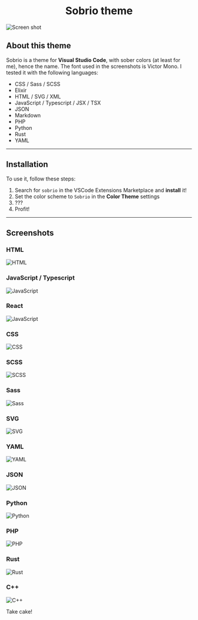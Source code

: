 <h1 align="center"> Sobrio theme </h1>

![Screen shot](./images/screenshot.png)

## About this theme

Sobrio is a theme for **Visual Studio Code**, with sober colors (at least for me), hence the name.
The font used in the screenshots is Victor Mono. I tested it with the following languages:

- CSS / Sass / SCSS
- Elixir
- HTML / SVG / XML
- JavaScript / Typescript / JSX / TSX
- JSON
- Markdown
- PHP
- Python
- Rust
- YAML

---

## Installation

To use it, follow these steps:

1. Search for `sobrio` in the VSCode Extensions Marketplace and **install** it!
2. Set the color scheme to `Sobrio` in the **Color Theme** settings
3. ???
4. Profit!

---

## Screenshots

### HTML
![HTML](./images/html.png)

### JavaScript / Typescript
![JavaScript](./images/js.png)

### React
![JavaScript](./images/jsx-tsx.png)

### CSS
![CSS](./images/css.png)

### SCSS
![SCSS](./images/scss.png)

### Sass
![Sass](./images/sass.png)

### SVG
![SVG](./images/svg.png)

### YAML
![YAML](./images/yaml.png)

### JSON
![JSON](./images/json.png)

### Python
![Python](./images/python.png)

### PHP
![PHP](./images/php.png)

### Rust
![Rust](./images/rust.png)

### C++
![C++](./images/cpp.png)

Take cake!
